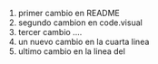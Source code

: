 1. primer cambio en README
2. segundo cambion en code.visual
3. tercer cambio ....
4. un nuevo cambio en la cuarta linea
5. ultimo cambio en la  linea del